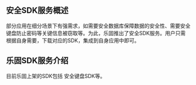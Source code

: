 ## 安全SDK服务概述

部分应用在细分场景下有强需求，如需要安全数据库保障数据的安全性、需要安全键盘防止密码等关键信息被窃取等。为此，乐固推出了安全SDK服务。用户只需根据自身需要，下载对应的SDK，集成到自身应用中即可。

## 乐固SDK服务介绍
目前乐固上架的SDK包括 安全键盘SDK等。


 


